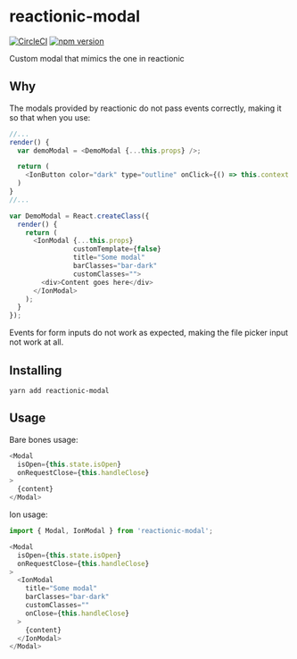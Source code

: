 # reactionic-modal

[![CircleCI](https://circleci.com/gh/MemosaApp/reactionic-modal.svg?style=svg)](https://circleci.com/gh/MemosaApp/reactionic-modal) [![npm version](https://badge.fury.io/js/reactioinic-modal.svg)](https://badge.fury.io/js/reactioinic-modal)

Custom modal that mimics the one in reactionic

## Why

The modals provided by reactionic do not pass events correctly, making it so that
when you use:

```js
//...
render() {
  var demoModal = <DemoModal {...this.props} />;

  return (
    <IonButton color="dark" type="outline" onClick={() => this.context.ionShowModal(demoModal)}>Show modal</IonButton>
  )
}
//...

var DemoModal = React.createClass({
  render() {
    return (
      <IonModal {...this.props}
                customTemplate={false}
                title="Some modal"
                barClasses="bar-dark"
                customClasses="">
        <div>Content goes here</div>
      </IonModal>
    );
  }
});
```

Events for form inputs do not work as expected, making the file picker input
not work at all.

## Installing

```
yarn add reactionic-modal
```

## Usage

Bare bones usage:

```js
<Modal
  isOpen={this.state.isOpen}
  onRequestClose={this.handleClose}
>
  {content}
</Modal>
```

Ion usage:

```js
import { Modal, IonModal } from 'reactionic-modal';

<Modal
  isOpen={this.state.isOpen}
  onRequestClose={this.handleClose}
>
  <IonModal
    title="Some modal"
    barClasses="bar-dark"
    customClasses=""
    onClose={this.handleClose}
  >
    {content}
  </IonModal>
</Modal>
```
